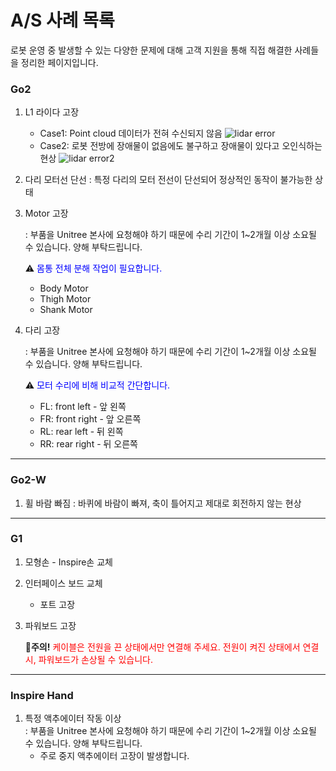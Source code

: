 # A/S 사례 목록
로봇 운영 중 발생할 수 있는 다양한 문제에 대해 고객 지원을 통해 직접 해결한 사례들을 정리한 페이지입니다. 

### Go2
1. L1 라이다 고장
    - Case1: Point cloud 데이터가 전혀 수신되지 않음
        ![lidar error](/YMO-support/images/after_service/lidar.png)
    - Case2: 로봇 전방에 장애물이 없음에도 불구하고 장애물이 있다고 오인식하는 현상
        ![lidar error2](/YMO-support/images/after_service/lidar2.jpg)
2. 다리 모터선 단선
    : 특정 다리의 모터 전선이 단선되어 정상적인 동작이 불가능한 상태
3. Motor 고장  

    : 부품을 Unitree 본사에 요청해야 하기 때문에 수리 기간이 1~2개월 이상 소요될 수 있습니다. 양해 부탁드립니다.  

    ⚠️ <span style="color: blue;">몸통 전체 분해 작업이 필요합니다.</span>  
    
    - Body Motor  
    - Thigh Motor  
    - Shank Motor   

4. 다리 고장
    
    : 부품을 Unitree 본사에 요청해야 하기 때문에 수리 기간이 1~2개월 이상 소요될 수 있습니다. 양해 부탁드립니다.
    
    ⚠️ <span style="color: blue;">모터 수리에 비해 비교적 간단합니다.</span>  
    
    - FL: front left - 앞 왼쪽
    - FR: front right - 앞 오른쪽
    - RL: rear left - 뒤 왼쪽
    - RR: rear right - 뒤 오른쪽

---

### Go2-W
1. 휠 바람 빠짐
    : 바퀴에 바람이 빠져, 축이 틀어지고 제대로 회전하지 않는 현상

---

### G1
1. 모형손 - Inspire손 교체
2. 인터페이스 보드 교체
    - 포트 고장
3. 파워보드 고장  

    🚨**주의!** <span style="color: red;">케이블은 전원을 끈 상태에서만 연결해 주세요. 전원이 켜진 상태에서 연결 시, 파워보드가 손상될 수 있습니다.</span>

---

### Inspire Hand

1. 특정 액추에이터 작동 이상  
    : 부품을 Unitree 본사에 요청해야 하기 때문에 수리 기간이 1~2개월 이상 소요될 수 있습니다. 양해 부탁드립니다.
    - 주로 중지 액추에이터 고장이 발생합니다. 